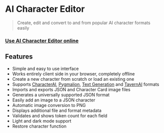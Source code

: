 # AI Character Editor

> Create, edit and convert to and from popular AI character formats easily

### [Use AI Character Editor online](https://Tom-Neverwinter.github.io/character-editor/)

## Features
- Simple and easy to use interface
- Works entirely client side in your browser, completely offline
- Create a new character from scratch or load an existing one
- Supports [CharacterAI](https://character.ai/), [Pygmalion](https://github.com/PygmalionAI/gradio-ui), [Text Generation](https://github.com/oobabooga/text-generation-webui) and [TavernAI](https://github.com/Cohee1207/SillyTavern) formats
- Imports and exports JSON and Character Card image files
- Generates a universally supported JSON format
- Easily add an image to a JSON character
- Automatic image conversion to PNG
- Displays additional file and format metadata
- Validates and shows token count for each field
- Light and dark mode support
- Restore character function
